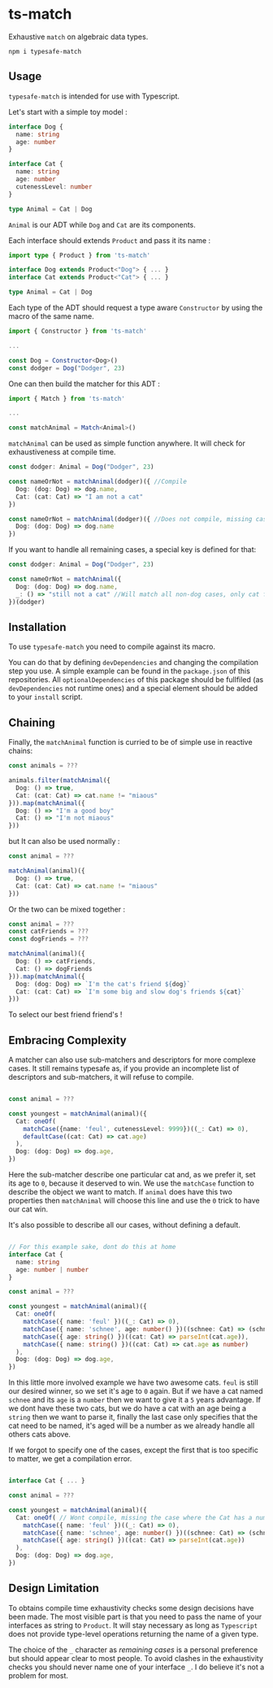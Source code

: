 # ts-match

Exhaustive `match` on algebraic data types.

```
npm i typesafe-match
```

## Usage
`typesafe-match` is intended for use with Typescript.

Let's start with a simple toy model :
```ts
interface Dog {
  name: string
  age: number
}

interface Cat {
  name: string
  age: number
  cutenessLevel: number
}

type Animal = Cat | Dog
```

`Animal` is our ADT while `Dog` and `Cat` are its components.

Each interface should extends `Product` and pass it its name :
```ts
import type { Product } from 'ts-match' 

interface Dog extends Product<"Dog"> { ... }
interface Cat extends Product<"Cat"> { ... }

type Animal = Cat | Dog
```

Each type of the ADT should request a type aware `Constructor` by using the macro of the same name.

```ts
import { Constructor } from 'ts-match'

...

const Dog = Constructor<Dog>()
const dodger = Dog("Dodger", 23)
```

One can then build the matcher for this ADT :
```ts
import { Match } from 'ts-match'

...

const matchAnimal = Match<Animal>()
```

`matchAnimal` can be used as simple function anywhere.
It will check for exhaustiveness at compile time.
```ts
const dodger: Animal = Dog("Dodger", 23)

const nameOrNot = matchAnimal(dodger)({ //Compile
  Dog: (dog: Dog) => dog.name,
  Cat: (cat: Cat) => "I am not a cat"
})

const nameOrNot = matchAnimal(dodger)({ //Does not compile, missing cases
  Dog: (dog: Dog) => dog.name
})
```

If you want to handle all remaining cases, a special key is defined for that:
```ts
const dodger: Animal = Dog("Dodger", 23)

const nameOrNot = matchAnimal({
  Dog: (dog: Dog) => dog.name,
  _: () => "still not a cat" //Will match all non-dog cases, only cat for this example
})(dodger)
```

## Installation
To use `typesafe-match` you need to compile against its macro.

You can do that by defining `devDependencies` and changing the compilation step you use. A simple example
can be found in the `package.json` of this repositories. All `optionalDependencies` of this package should be fullfiled (as `devDependencies` not runtime ones) and a special element should be added to your `install` script.

## Chaining

Finally, the `matchAnimal` function is curried to be of simple use in reactive chains:
```ts
const animals = ???

animals.filter(matchAnimal({
  Dog: () => true,
  Cat: (cat: Cat) => cat.name != "miaous"
})).map(matchAnimal({
  Dog: () => "I'm a good boy"
  Cat: () => "I'm not miaous"
}))
```

but It can also be used normally :

```ts
const animal = ???

matchAnimal(animal)({
  Dog: () => true,
  Cat: (cat: Cat) => cat.name != "miaous"
}))
```

Or the two can be mixed together :

```ts
const animal = ???
const catFriends = ???
const dogFriends = ???

matchAnimal(animal)({
  Dog: () => catFriends,
  Cat: () => dogFriends
})).map(matchAnimal({
  Dog: (dog: Dog) => `I'm the cat's friend ${dog}`
  Cat: (cat: Cat) => `I'm some big and slow dog's friends ${cat}`
}))
```

To select our best friend friend's !

## Embracing Complexity

A matcher can also use sub-matchers and descriptors for more complexe cases.
It still remains typesafe as, if you provide an incomplete list of descriptors and sub-matchers, it will refuse to compile.

```ts

const animal = ???

const youngest = matchAnimal(animal)({
  Cat: oneOf(
    matchCase({name: 'feul', cutenessLevel: 9999})((_: Cat) => 0),
    defaultCase((cat: Cat) => cat.age)
  ),
  Dog: (dog: Dog) => dog.age,
})
```

Here the sub-matcher describe one particular cat and, as we prefer it, set its age to `0`, because it deserved to win.
We use the `matchCase` function to describe the object we want to match. If `animal` does have this two properties then `matchAnimal` will choose this line and use the `0` trick to have our cat win.

It's also possible to describe all our cases, without defining a default.

```ts

// For this example sake, dont do this at home
interface Cat {
  name: string
  age: number | number
}

const animal = ???

const youngest = matchAnimal(animal)({
  Cat: oneOf(
    matchCase({ name: 'feul' })((_: Cat) => 0),
    matchCase({ name: 'schnee', age: number() })((schnee: Cat) => (schnee.age as number) - 5),
    matchCase({ age: string() })((cat: Cat) => parseInt(cat.age)),
    matchCase({ name: string() })((cat: Cat) => cat.age as number)
  ),
  Dog: (dog: Dog) => dog.age,
})
```

In this little more involved example we have two awesome cats. `feul` is still our desired winner, so we set it's age to `0` again.
But if we have a cat named `schnee` and its `age` is a `number` then we want to give it a `5` years advantage.
If we dont have these two cats, but we do have a cat with an age being a `string` then we want to parse it, finally the last case only specifies that the cat need to be named, it's aged will be a number as we already handle all others cats above.

If we forgot to specify one of the cases, except the first that is too specific to matter, we get a compilation error.

```ts

interface Cat { ... }

const animal = ???

const youngest = matchAnimal(animal)({
  Cat: oneOf( // Wont compile, missing the case where the Cat has a number's age but is not schnee.
    matchCase({ name: 'feul' })((_: Cat) => 0),
    matchCase({ name: 'schnee', age: number() })((schnee: Cat) => (schnee.age as number) - 5),
    matchCase({ age: string() })((cat: Cat) => parseInt(cat.age))
  ),
  Dog: (dog: Dog) => dog.age,
})
```

## Design Limitation
To obtains compile time exhaustivity checks some design decisions have been made.
The most visible part is that you need to pass the name of your interfaces as string to `Product`.
It will stay necessary as long as `Typescript` does not provide type-level operations returning the name of a given type.

The choice of the `_` character as _remaining cases_ is a personal preference but should appear clear to most people.
To avoid clashes in the exhaustivity checks you should never name one of your interface `_`.
I do believe it's not a problem for most.